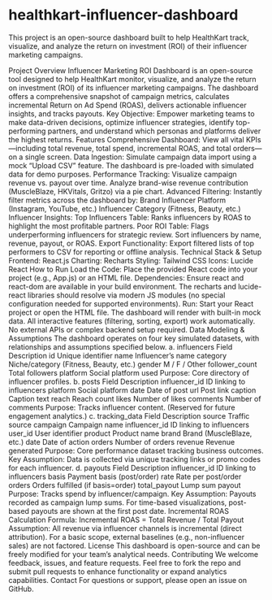# healthkart-influencer-dashboard
This project is an open-source dashboard built to help HealthKart track, visualize, and analyze the return on investment (ROI) of their influencer marketing campaigns.


Project Overview
Influencer Marketing ROI Dashboard is an open-source tool designed to help HealthKart monitor, visualize, and analyze the return on investment (ROI) of its influencer marketing campaigns. The dashboard offers a comprehensive snapshot of campaign metrics, calculates incremental Return on Ad Spend (ROAS), delivers actionable influencer insights, and tracks payouts.
Key Objective:
Empower marketing teams to make data-driven decisions, optimize influencer strategies, identify top-performing partners, and understand which personas and platforms deliver the highest returns.
Features
Comprehensive Dashboard:
View all vital KPIs—including total revenue, total spend, incremental ROAS, and total orders—on a single screen.
Data Ingestion:
Simulate campaign data import using a mock “Upload CSV” feature. The dashboard is pre-loaded with simulated data for demo purposes.
Performance Tracking:
Visualize campaign revenue vs. payout over time.
Analyze brand-wise revenue contribution (MuscleBlaze, HKVitals, Gritzo) via a pie chart.
Advanced Filtering:
Instantly filter metrics across the dashboard by:
Brand
Influencer Platform (Instagram, YouTube, etc.)
Influencer Category (Fitness, Beauty, etc.)
Influencer Insights:
Top Influencers Table: Ranks influencers by ROAS to highlight the most profitable partners.
Poor ROI Table: Flags underperforming influencers for strategic review.
Sort influencers by name, revenue, payout, or ROAS.
Export Functionality:
Export filtered lists of top performers to CSV for reporting or offline analysis.
Technical Stack & Setup
Frontend: React.js
Charting: Recharts
Styling: Tailwind CSS
Icons: Lucide React
How to Run
Load the Code:
Place the provided React code into your project (e.g., App.js) or an HTML file.
Dependencies:
Ensure react and react-dom are available in your build environment.
The recharts and lucide-react libraries should resolve via modern JS modules (no special configuration needed for supported environments).
Run:
Start your React project or open the HTML file. The dashboard will render with built-in mock data. All interactive features (filtering, sorting, export) work automatically.
No external APIs or complex backend setup required.
Data Modeling & Assumptions
The dashboard operates on four key simulated datasets, with relationships and assumptions specified below.
a. influencers
Field	Description
id	Unique identifier
name	Influencer’s name
category	Niche/category (Fitness, Beauty, etc.)
gender	M / F / Other
follower_count	Total followers
platform	Social platform used
Purpose: Core directory of influencer profiles.
b. posts
Field	Description
influencer_id	ID linking to influencers
platform	Social platform
date	Date of post
url	Post link
caption	Caption text
reach	Reach count
likes	Number of likes
comments	Number of comments
Purpose: Tracks influencer content. (Reserved for future engagement analytics.)
c. tracking_data
Field	Description
source	Traffic source
campaign	Campaign name
influencer_id	ID linking to influencers
user_id	User identifier
product	Product name
brand	Brand (MuscleBlaze, etc.)
date	Date of action
orders	Number of orders
revenue	Revenue generated
Purpose: Core performance dataset tracking business outcomes.
Key Assumption: Data is collected via unique tracking links or promo codes for each influencer.
d. payouts
Field	Description
influencer_id	ID linking to influencers
basis	Payment basis (post/order)
rate	Rate per post/order
orders	Orders fulfilled (if basis=order)
total_payout	Lump sum payout
Purpose: Tracks spend by influencer/campaign.
Key Assumption:
Payouts recorded as campaign lump sums.
For time-based visualizations, post-based payouts are shown at the first post date.
Incremental ROAS Calculation
Formula:
Incremental ROAS = Total Revenue / Total Payout
Assumption:
All revenue via influencer channels is incremental (direct attribution).
For a basic scope, external baselines (e.g., non-influencer sales) are not factored.
License
This dashboard is open-source and can be freely modified for your team’s analytical needs.
Contributing
We welcome feedback, issues, and feature requests. Feel free to fork the repo and submit pull requests to enhance functionality or expand analytics capabilities.
Contact
For questions or support, please open an issue on GitHub.
